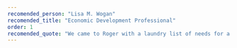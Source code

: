 ```yaml
---
recomended_person: "Lisa M. Wogan"
recomended_title: "Economic Development Professional"
order: 1
recomended_quote: "We came to Roger with a laundry list of needs for a new website. He applied his deep experience in the field, ready familiarity with current solutions and a methodical approach to produce a site that meets, even exceeds, all of our needs. He identified, and proactively addressed, potential system bottlenecks, building a site that is highly functional as well as adaptable. I look forward to working with River Valley Websites on other development projects."
---
```

